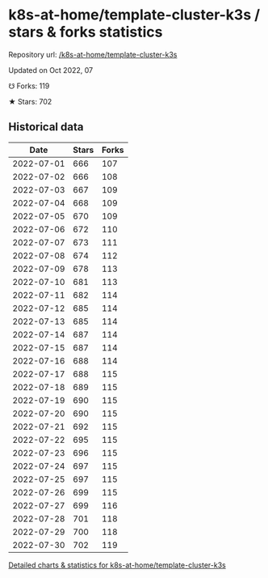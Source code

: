 # k8s-at-home/template-cluster-k3s / stars & forks statistics

Repository url: [/k8s-at-home/template-cluster-k3s](https://github.com/k8s-at-home/template-cluster-k3s)

Updated on Oct 2022, 07

☋ Forks: 119

★ Stars: 702

## Historical data
| Date | Stars | Forks |
|------|-------|-------|
| 2022-07-01 | 666 | 107 | 
| 2022-07-02 | 666 | 108 | 
| 2022-07-03 | 667 | 109 | 
| 2022-07-04 | 668 | 109 | 
| 2022-07-05 | 670 | 109 | 
| 2022-07-06 | 672 | 110 | 
| 2022-07-07 | 673 | 111 | 
| 2022-07-08 | 674 | 112 | 
| 2022-07-09 | 678 | 113 | 
| 2022-07-10 | 681 | 113 | 
| 2022-07-11 | 682 | 114 | 
| 2022-07-12 | 685 | 114 | 
| 2022-07-13 | 685 | 114 | 
| 2022-07-14 | 687 | 114 | 
| 2022-07-15 | 687 | 114 | 
| 2022-07-16 | 688 | 114 | 
| 2022-07-17 | 688 | 115 | 
| 2022-07-18 | 689 | 115 | 
| 2022-07-19 | 690 | 115 | 
| 2022-07-20 | 690 | 115 | 
| 2022-07-21 | 692 | 115 | 
| 2022-07-22 | 695 | 115 | 
| 2022-07-23 | 696 | 115 | 
| 2022-07-24 | 697 | 115 | 
| 2022-07-25 | 697 | 115 | 
| 2022-07-26 | 699 | 115 | 
| 2022-07-27 | 699 | 116 | 
| 2022-07-28 | 701 | 118 | 
| 2022-07-29 | 700 | 118 | 
| 2022-07-30 | 702 | 119 | 


[Detailed charts & statistics for k8s-at-home/template-cluster-k3s](https://reviewgithub.com/rep/k8s-at-home/template-cluster-k3s)
